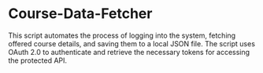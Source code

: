# Course-Data-Fetcher
This script automates the process of logging into the system, fetching offered course details, and saving them to a local JSON file. The script uses OAuth 2.0 to authenticate and retrieve the necessary tokens for accessing the protected API.
